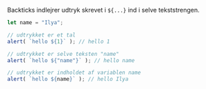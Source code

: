 
Backticks indlejrer udtryk skrevet i `${...}` ind i selve tekststrengen.

```js run
let name = "Ilya";

// udtrykket er et tal
alert( `hello ${1}` ); // hello 1

// udtrykket er selve teksten "name"
alert( `hello ${"name"}` ); // hello name

// udtrykket er indholdet af variablen name
alert( `hello ${name}` ); // hello Ilya
```
